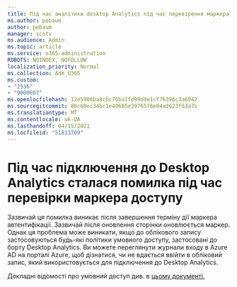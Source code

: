 ```yaml
---
title: Під час аналітики desktop Analytics під час перевірення маркера доступу сталася помилка
ms.author: pebaum
author: pebaum
manager: scotv
ms.audience: Admin
ms.topic: article
ms.service: o365-administration
ROBOTS: NOINDEX, NOFOLLOW
localization_priority: Normal
ms.collection: Adm_O365
ms.custom:
- "2536"
- "9000657"
ms.openlocfilehash: 12e5906ba8cbc76ba1fd99dde1cf76396c3a6942
ms.sourcegitcommit: 8bc60ec34bc1e40685e3976576e04a2623f63a7c
ms.translationtype: MT
ms.contentlocale: uk-UA
ms.lasthandoff: 04/15/2021
ms.locfileid: "51813709"
---
```

# <a name="there-was-an-error-validating-access-token-error-during-desktop-analytics-onboarding"></a>Під час підключення до Desktop Analytics сталася помилка під час перевірки маркера доступу

Зазвичай ця помилка виникає після завершення терміну дії маркера автентифікації. Зазвичай після оновлення сторінки оновлюється маркер. Однак ця проблема може виникати, якщо до облікового запису застосовуються будь-які політики умовного доступу, застосовані до борту Desktop Analytics. Ви можете переглянути журнали входу в Azure AD на порталі Azure, щоб дізнатися, чи не вдається ввійти в обліковий запис, який використовується для підключення до Desktop Analytics.

Докладні відомості про умовний доступ див. в [цьому документі.](https://docs.microsoft.com/azure/active-directory/conditional-access/plan-conditional-access)